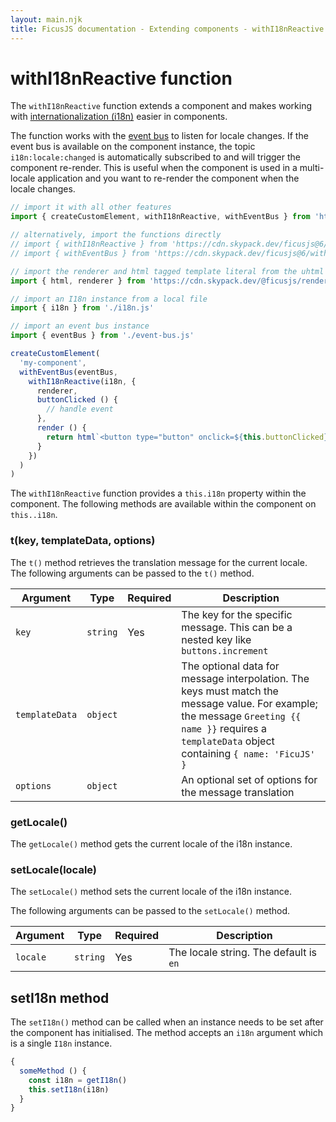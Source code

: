 ```yaml
---
layout: main.njk
title: FicusJS documentation - Extending components - withI18nReactive function
---
```

# withI18nReactive function

The `withI18nReactive` function extends a component and makes working with [internationalization (i18n)](/i18n/) easier in components.

The function works with the [event bus](/event-bus/) to listen for locale changes.
If the event bus is available on the component instance, the topic `i18n:locale:changed` is automatically subscribed to and will trigger the component re-render.
This is useful when the component is used in a multi-locale application and you want to re-render the component when the locale changes.

```js
// import it with all other features
import { createCustomElement, withI18nReactive, withEventBus } from 'https://cdn.skypack.dev/ficusjs@6'

// alternatively, import the functions directly
// import { withI18nReactive } from 'https://cdn.skypack.dev/ficusjs@6/with-i18n-reactive'
// import { withEventBus } from 'https://cdn.skypack.dev/ficusjs@6/with-event-bus'

// import the renderer and html tagged template literal from the uhtml renderer
import { html, renderer } from 'https://cdn.skypack.dev/@ficusjs/renderers@5/uhtml'

// import an I18n instance from a local file
import { i18n } from './i18n.js'

// import an event bus instance
import { eventBus } from './event-bus.js'

createCustomElement(
  'my-component',
  withEventBus(eventBus,
    withI18nReactive(i18n, {
      renderer,
      buttonClicked () {
        // handle event
      },
      render () {
        return html`<button type="button" onclick=${this.buttonClicked}>${this.i18n.t('buttons.increment')}</button>`
      }
    })
  )
)
```

The `withI18nReactive` function provides a `this.i18n` property within the component.
The following methods are available within the component on `this..i18n`.

### t(key, templateData, options)

The `t()` method retrieves the translation message for the current locale.
The following arguments can be passed to the `t()` method.

| Argument | Type | Required | Description                                                                                                                                                                              |
| --- | --- | --- | --- |
| `key` | `string` | Yes | The key for the specific message. This can be a nested key like `buttons.increment` |
| `templateData` | `object` | | The optional data for message interpolation. The keys must match the message value. For example; the message `Greeting {{ name }}` requires a `templateData` object containing `{ name: 'FicuJS' }` |
| `options` | `object` | | An optional set of options for the message translation |

### getLocale()

The `getLocale()` method gets the current locale of the i18n instance.

### setLocale(locale)

The `setLocale()` method sets the current locale of the i18n instance.

The following arguments can be passed to the `setLocale()` method.

| Argument | Type     | Required | Description                            |
|----------|----------|----------|----------------------------------------|
| `locale` | `string` | Yes      | The locale string. The default is `en` |

## setI18n method

The `setI18n()` method can be called when an instance needs to be set after the component has initialised.
The method accepts an `i18n` argument which is a single `I18n` instance.

```js
{
  someMethod () {
    const i18n = getI18n()
    this.setI18n(i18n)
  }
}
```
